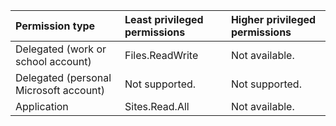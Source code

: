 |Permission type|Least privileged permissions|Higher privileged permissions|
|:---|:---|:---|
|Delegated (work or school account)|Files.ReadWrite|Not available.|
|Delegated (personal Microsoft account)|Not supported.|Not supported.|
|Application|Sites.Read.All|Not available.|